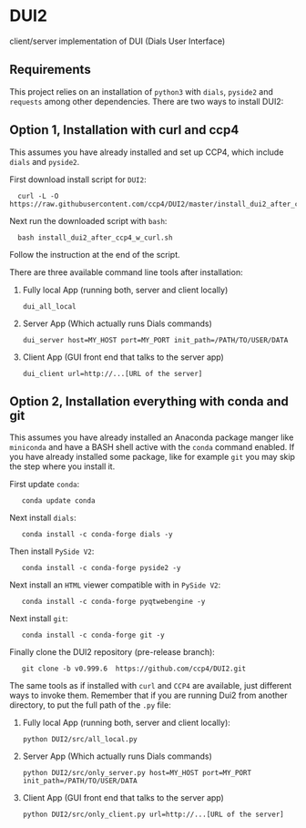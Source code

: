 # DUI2

client/server implementation of DUI (Dials User Interface)

## Requirements

This project relies on an installation of `python3` with `dials`, `pyside2` and `requests` among other dependencies. There are two ways to install DUI2:


## Option 1, Installation with curl and ccp4

This assumes you have already installed and set up CCP4, which include `dials` and `pyside2`.

First download install script for `DUI2`:

      curl -L -O https://raw.githubusercontent.com/ccp4/DUI2/master/install_dui2_after_ccp4_w_curl.sh

Next run the downloaded script with `bash`:

      bash install_dui2_after_ccp4_w_curl.sh

Follow the instruction at the end of the script.

There are three available command line tools after installation:

1. Fully local App (running both, server and client locally)

       dui_all_local

2. Server App (Which actually runs Dials commands)

       dui_server host=MY_HOST port=MY_PORT init_path=/PATH/TO/USER/DATA

3. Client App (GUI front end that talks to the server app)

       dui_client url=http://...[URL of the server]

## Option 2, Installation everything with conda and git

This assumes you have already installed an Anaconda package manger like `miniconda` and have a BASH shell active with the `conda` command enabled. If you have already installed some package, like for example `git` you may skip the step where you install it.

First update `conda`:

       conda update conda

Next install `dials`:

       conda install -c conda-forge dials -y

Then install `PySide V2`:

       conda install -c conda-forge pyside2 -y

Next install an `HTML` viewer compatible with in `PySide V2`:

       conda install -c conda-forge pyqtwebengine -y

Next install `git`:

       conda install -c conda-forge git -y

Finally clone the DUI2 repository (pre-release branch):

       git clone -b v0.999.6  https://github.com/ccp4/DUI2.git



The same tools as if installed with `curl` and `CCP4` are available, just different ways to invoke them. Remember that if you are running Dui2 from another directory, to put the full path of the `.py` file:

1. Fully local App (running both, server and client locally):

       python DUI2/src/all_local.py

2. Server App (Which actually runs Dials commands)

       python DUI2/src/only_server.py host=MY_HOST port=MY_PORT init_path=/PATH/TO/USER/DATA

3. Client App (GUI front end that talks to the server app)

       python DUI2/src/only_client.py url=http://...[URL of the server]

